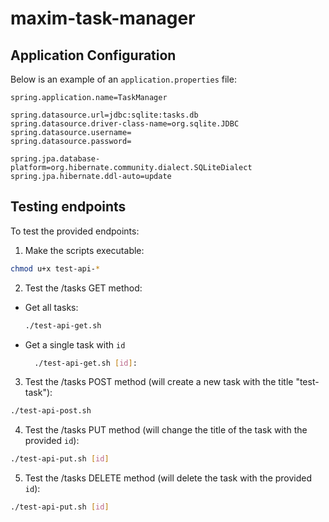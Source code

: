 # maxim-task-manager

## Application Configuration

Below is an example of an `application.properties` file:

```properties
spring.application.name=TaskManager

spring.datasource.url=jdbc:sqlite:tasks.db
spring.datasource.driver-class-name=org.sqlite.JDBC
spring.datasource.username=
spring.datasource.password=

spring.jpa.database-platform=org.hibernate.community.dialect.SQLiteDialect
spring.jpa.hibernate.ddl-auto=update
```

## Testing endpoints

To test the provided endpoints:
1. Make the scripts executable:
```bash
chmod u+x test-api-*
```
2. Test the /tasks GET method:
- Get all tasks:
  ```bash
  ./test-api-get.sh
  ```
- Get a single task with `id`
  ```bash
    ./test-api-get.sh [id]:
  ```
3. Test the /tasks POST method (will create a new task with the title "test-task"):
```bash
./test-api-post.sh
```
4. Test the /tasks PUT method (will change the title of the task with the provided `id`):
```bash
./test-api-put.sh [id]
```
5. Test the /tasks DELETE method (will delete the task with the provided `id`):
```bash
./test-api-put.sh [id]
```
